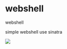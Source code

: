 webshell
========

webshell

simple webshell
use sinatra

![](http://images.gsmlg.org/webshell.png)
